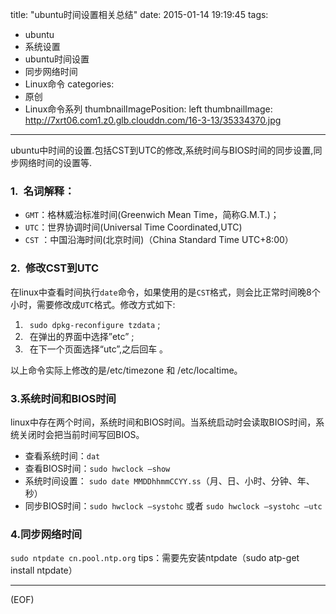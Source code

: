 title: "ubuntu时间设置相关总结"
date: 2015-01-14 19:19:45
tags:
  - ubuntu
  - 系统设置
  - ubuntu时间设置
  - 同步网络时间
  - Linux命令
categories:
  - 原创
  - Linux命令系列
thumbnailImagePosition: left
thumbnailImage: http://7xrt06.com1.z0.glb.clouddn.com/16-3-13/35334370.jpg
---
ubuntu中时间的设置.包括CST到UTC的修改,系统时间与BIOS时间的同步设置,同步网络时间的设置等.
<!--more-->
### 1.&ensp;名词解释：
* `GMT`：格林威治标准时间(Greenwich Mean Time，简称G.M.T.)；
* `UTC`：世界协调时间(Universal Time Coordinated,UTC)
* `CST` ：中国沿海时间(北京时间)（China Standard Time UTC+8:00）

### 2.&ensp;修改CST到UTC
在linux中查看时间执行`date`命令，如果使用的是`CST`格式，则会比正常时间晚8个小时，需要修改成`UTC`格式。修改方式如下:
1. &ensp;`sudo dpkg-reconfigure tzdata` ;
2. &ensp;在弹出的界面中选择”etc” ;
3. &ensp;在下一个页面选择“utc”,之后回车 。

以上命令实际上修改的是/etc/timezone 和 /etc/localtime。

### 3.系统时间和BIOS时间
linux中存在两个时间，系统时间和BIOS时间。当系统启动时会读取BIOS时间，系统关闭时会把当前时间写回BIOS。
* 查看系统时间：`dat` 
* 查看BIOS时间：`sudo hwclock –show`
* 系统时间设置： `sudo date MMDDhhmmCCYY.ss`（月、日、小时、分钟、年、秒）
* 同步BIOS时间：`sudo hwclock –systohc` 或者 `sudo hwclock –systohc –utc`

### 4.同步网络时间
`sudo ntpdate cn.pool.ntp.org`
tips：需要先安装ntpdate（sudo atp-get install ntpdate）
***
(EOF)
